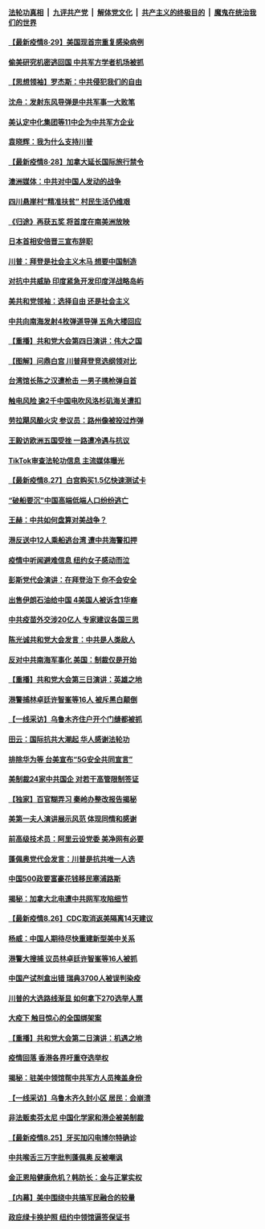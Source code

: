 

####  [法轮功真相](../../../../basic/blob/master/README.md?t=08291531) &nbsp;|&nbsp; [九评共产党](../../../../9ping.md/blob/master/README.md?t=08291531) &nbsp;|&nbsp; [解体党文化](../../../../jtdwh.md/blob/master/README.md?t=08291531)  &nbsp;|&nbsp; [共产主义的终极目的](../../../../gczydzjmd.md/blob/master/README.md?t=08291531) &nbsp;|&nbsp; [魔鬼在统治我们的世界](../../../../mgztzwmdsj.md/blob/master/README.md?t=08291531) 

#### [【最新疫情8·29】美国现首宗重复感染病例](../pages/nf4514/n12365590.md?t=08291531) 

#### [偷美研究机密逃回国 中共军方学者机场被抓](../pages/nf4514/n12365460.md?t=08291531) 

#### [【思想领袖】罗杰斯：中共侵犯我们的自由](../pages/nf4514/n12304313.md?t=08291531) 

#### [沈舟：发射东风导弹是中共军事一大败笔](../pages/nf4514/n12365039.md?t=08291531) 

#### [美认定中化集团等11中企为中共军方企业](../pages/nf4514/n12365225.md?t=08291531) 

#### [袁晓辉：我为什么支持川普](../pages/nf4514/n12362670.md?t=08291531) 

#### [【最新疫情8·28】加拿大延长国际旅行禁令](../pages/nf4514/n12363011.md?t=08291531) 

#### [澳洲媒体：中共对中国人发动的战争](../pages/nf4514/n12359711.md?t=08291531) 

#### [四川悬崖村“精准扶贫” 村民生活仍维艰](../pages/nf4514/n12364485.md?t=08291531) 

#### [《归途》再获五奖 将首度在南美洲放映](../pages/nf4514/n12363427.md?t=08291531) 

#### [日本首相安倍晋三宣布辞职](../pages/nf4514/n12363549.md?t=08291531) 

#### [川普：拜登是社会主义木马 想要中国制造](../pages/nf4514/n12362999.md?t=08291531) 

#### [对抗中共威胁 印度紧急开发印度洋战略岛屿](../pages/nf4514/n12362836.md?t=08291531) 

#### [美共和党领袖：选择自由 还是社会主义](../pages/nf4514/n12362890.md?t=08291531) 

#### [中共向南海发射4枚弹道导弹 五角大楼回应](../pages/nf4514/n12363037.md?t=08291531) 

#### [【重播】共和党大会第四日演讲：伟大之国](../pages/nf4514/n12361834.md?t=08291531) 

#### [【图解】问鼎白宫 川普拜登竞选纲领对比](../pages/nf4514/n12362762.md?t=08291531) 

#### [台湾馆长陈之汉遭枪击 一男子携枪弹自首](../pages/nf4514/n12362618.md?t=08291531) 

#### [触电风险 逾2千中国电吹风洛杉矶海关遭扣](../pages/nf4514/n12362571.md?t=08291531) 

#### [劳拉飓风酿火灾 参议员：路州像被投过炸弹](../pages/nf4514/n12362526.md?t=08291531) 

#### [王毅访欧洲五国受挫 一路遭冷遇与抗议](../pages/nf4514/n12362375.md?t=08291531) 

#### [TikTok审查法轮功信息 主流媒体曝光](../pages/nf4514/n12362336.md?t=08291531) 

#### [【最新疫情8.27】白宫购买1.5亿快速测试卡](../pages/nf4514/n12360219.md?t=08291531) 

#### [“破船要沉”中国高端低端人口纷纷逃亡](../pages/nf4514/n12362179.md?t=08291531) 

#### [王赫：中共如何盘算对美战争？](../pages/nf4514/n12360946.md?t=08291531) 

#### [港反送中12人乘船逃台湾 遭中共海警扣押](../pages/nf4514/n12361191.md?t=08291531) 

#### [疫情中听闻避难信息 纽约女子感动而泣](../pages/nf4514/n12360549.md?t=08291531) 

#### [彭斯党代会演讲：在拜登治下 你不会安全](../pages/nf4514/n12360378.md?t=08291531) 

#### [出售伊朗石油给中国 4美国人被诉含1华裔](../pages/nf4514/n12360283.md?t=08291531) 

#### [中共疫苗外交涉20亿人 专家建议各国三思](../pages/nf4514/n12360369.md?t=08291531) 

#### [陈光诚共和党大会发言：中共是人类敌人](../pages/nf4514/n12360251.md?t=08291531) 

#### [反对中共南海军事化 美国：制裁仅是开始](../pages/nf4514/n12360226.md?t=08291531) 

#### [【重播】共和党大会第三日演讲：英雄之地](../pages/nf4514/n12358896.md?t=08291531) 

#### [港警捕林卓廷许智峯等16人 被斥黑白颠倒](../pages/nf4514/n12360032.md?t=08291531) 

#### [【一线采访】乌鲁木齐住户开个门缝都被抓](../pages/nf4514/n12359650.md?t=08291531) 

#### [田云：国际抗共大潮起 华人感谢法轮功](../pages/nf4514/n12357708.md?t=08291531) 

#### [排除华为等 台美宣布“5G安全共同宣言”](../pages/nf4514/n12358951.md?t=08291531) 

#### [美制裁24家中共国企 对若干高管限制签证](../pages/nf4514/n12359211.md?t=08291531) 

#### [【独家】百官糊弄习 秦岭办整改报告揭秘](../pages/nf4514/n12357559.md?t=08291531) 

#### [美第一夫人演讲展示风范 体现同情和感谢](../pages/nf4514/n12357755.md?t=08291531) 

#### [前高级技术员：阿里云设党委 美净网有必要](../pages/nf4514/n12349700.md?t=08291531) 

#### [蓬佩奥党代会发言：川普是抗共唯一人选](../pages/nf4514/n12358466.md?t=08291531) 

#### [中国500政要富豪花钱移民塞浦路斯](../pages/nf4514/n12358259.md?t=08291531) 

#### [揭秘：加拿大北电遭中共网军攻陷细节](../pages/nf4514/n12357530.md?t=08291531) 

#### [【最新疫情8.26】CDC取消返美隔离14天建议](../pages/nf4514/n12357371.md?t=08291531) 

#### [杨威：中国人期待尽快重建新型美中关系](../pages/nf4514/n12357509.md?t=08291531) 

#### [港警大搜捕 议员林卓廷许智峯等16人被抓](../pages/nf4514/n12357751.md?t=08291531) 

#### [中国产试剂盒出错 瑞典3700人被误判染疫](../pages/nf4514/n12357622.md?t=08291531) 

#### [川普的大选路线渐显 如何拿下270选举人票](../pages/nf4514/n12357688.md?t=08291531) 

#### [大疫下 触目惊心的全国绑架案](../pages/nf4514/n12357508.md?t=08291531) 

#### [【重播】共和党大会第二日演讲：机遇之地](../pages/nf4514/n12356959.md?t=08291531) 

#### [疫情回落 香港各界吁重夺选举权](../pages/nf4514/n12357373.md?t=08291531) 

#### [揭秘：驻美中领馆帮中共军方人员掩盖身份](../pages/nf4514/n12357263.md?t=08291531) 

#### [【一线采访】乌鲁木齐久封小区 居民：会崩溃](../pages/nf4514/n12356556.md?t=08291531) 

#### [非法贩卖芬太尼 中国化学家和港企被美制裁](../pages/nf4514/n12357069.md?t=08291531) 

#### [【最新疫情8.25】牙买加闪电博尔特确诊](../pages/nf4514/n12354975.md?t=08291531) 

#### [中共喉舌三万字批判蓬佩奥 反被嘲讽](../pages/nf4514/n12356542.md?t=08291531) 

#### [金正恩陷健康危机？韩防长：金与正掌实权](../pages/nf4514/n12356273.md?t=08291531) 

#### [【内幕】美中围绕中共搞军民融合的较量](../pages/nf4514/n12352380.md?t=08291531) 

#### [政庇绿卡换护照 纽约中领馆逼签保证书](../pages/nf4514/n12355341.md?t=08291531) 

